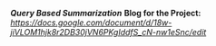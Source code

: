 ***Query Based Summarization***
**Blog for the Project:** 
*https://docs.google.com/document/d/18w-jiVLOM1hjk8r2DB30jVN6PKgIddfS_cN-nw1eSnc/edit*
